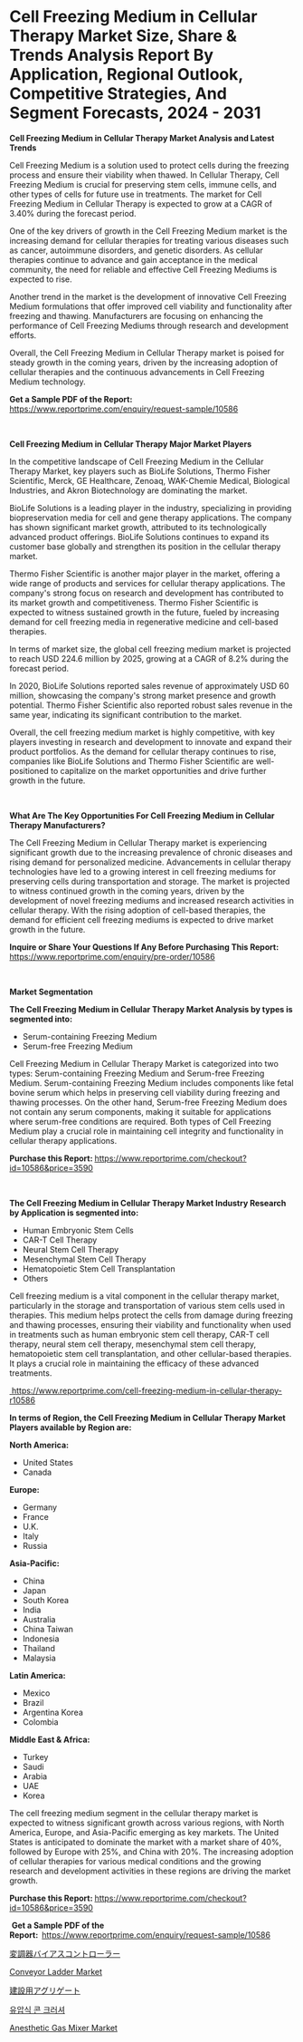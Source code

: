 <p><h1>Cell Freezing Medium in Cellular Therapy Market Size, Share & Trends Analysis Report By Application, Regional Outlook, Competitive Strategies, And Segment Forecasts, 2024 - 2031</h1></p><p><strong>Cell Freezing Medium in Cellular Therapy Market Analysis and Latest Trends</strong></p>
<p><p>Cell Freezing Medium is a solution used to protect cells during the freezing process and ensure their viability when thawed. In Cellular Therapy, Cell Freezing Medium is crucial for preserving stem cells, immune cells, and other types of cells for future use in treatments. The market for Cell Freezing Medium in Cellular Therapy is expected to grow at a CAGR of 3.40% during the forecast period.</p><p>One of the key drivers of growth in the Cell Freezing Medium market is the increasing demand for cellular therapies for treating various diseases such as cancer, autoimmune disorders, and genetic disorders. As cellular therapies continue to advance and gain acceptance in the medical community, the need for reliable and effective Cell Freezing Mediums is expected to rise.</p><p>Another trend in the market is the development of innovative Cell Freezing Medium formulations that offer improved cell viability and functionality after freezing and thawing. Manufacturers are focusing on enhancing the performance of Cell Freezing Mediums through research and development efforts.</p><p>Overall, the Cell Freezing Medium in Cellular Therapy market is poised for steady growth in the coming years, driven by the increasing adoption of cellular therapies and the continuous advancements in Cell Freezing Medium technology.</p></p>
<p><strong>Get a Sample PDF of the Report:&nbsp;</strong> <a href="https://www.reportprime.com/enquiry/request-sample/10586">https://www.reportprime.com/enquiry/request-sample/10586</a></p>
<p>&nbsp;</p>
<p><strong>Cell Freezing Medium in Cellular Therapy Major Market Players</strong></p>
<p><p>In the competitive landscape of Cell Freezing Medium in the Cellular Therapy Market, key players such as BioLife Solutions, Thermo Fisher Scientific, Merck, GE Healthcare, Zenoaq, WAK-Chemie Medical, Biological Industries, and Akron Biotechnology are dominating the market.</p><p>BioLife Solutions is a leading player in the industry, specializing in providing biopreservation media for cell and gene therapy applications. The company has shown significant market growth, attributed to its technologically advanced product offerings. BioLife Solutions continues to expand its customer base globally and strengthen its position in the cellular therapy market.</p><p>Thermo Fisher Scientific is another major player in the market, offering a wide range of products and services for cellular therapy applications. The company's strong focus on research and development has contributed to its market growth and competitiveness. Thermo Fisher Scientific is expected to witness sustained growth in the future, fueled by increasing demand for cell freezing media in regenerative medicine and cell-based therapies.</p><p>In terms of market size, the global cell freezing medium market is projected to reach USD 224.6 million by 2025, growing at a CAGR of 8.2% during the forecast period. </p><p>In 2020, BioLife Solutions reported sales revenue of approximately USD 60 million, showcasing the company's strong market presence and growth potential. Thermo Fisher Scientific also reported robust sales revenue in the same year, indicating its significant contribution to the market.</p><p>Overall, the cell freezing medium market is highly competitive, with key players investing in research and development to innovate and expand their product portfolios. As the demand for cellular therapy continues to rise, companies like BioLife Solutions and Thermo Fisher Scientific are well-positioned to capitalize on the market opportunities and drive further growth in the future.</p></p>
<p>&nbsp;</p>
<p><strong>What Are The Key Opportunities For Cell Freezing Medium in Cellular Therapy Manufacturers?</strong></p>
<p><p>The Cell Freezing Medium in Cellular Therapy market is experiencing significant growth due to the increasing prevalence of chronic diseases and rising demand for personalized medicine. Advancements in cellular therapy technologies have led to a growing interest in cell freezing mediums for preserving cells during transportation and storage. The market is projected to witness continued growth in the coming years, driven by the development of novel freezing mediums and increased research activities in cellular therapy. With the rising adoption of cell-based therapies, the demand for efficient cell freezing mediums is expected to drive market growth in the future.</p></p>
<p><strong>Inquire or Share Your Questions If Any Before Purchasing This Report:</strong> <a href="https://www.reportprime.com/enquiry/pre-order/10586">https://www.reportprime.com/enquiry/pre-order/10586</a></p>
<p>&nbsp;</p>
<p><strong>Market Segmentation</strong></p>
<p><strong>The Cell Freezing Medium in Cellular Therapy Market Analysis by types is segmented into:</strong></p>
<p><ul><li>Serum-containing Freezing Medium</li><li>Serum-free Freezing Medium</li></ul></p>
<p><p>Cell Freezing Medium in Cellular Therapy Market is categorized into two types: Serum-containing Freezing Medium and Serum-free Freezing Medium. Serum-containing Freezing Medium includes components like fetal bovine serum which helps in preserving cell viability during freezing and thawing processes. On the other hand, Serum-free Freezing Medium does not contain any serum components, making it suitable for applications where serum-free conditions are required. Both types of Cell Freezing Medium play a crucial role in maintaining cell integrity and functionality in cellular therapy applications.</p></p>
<p><strong>Purchase this Report:&nbsp;</strong><a href="https://www.reportprime.com/checkout?id=10586&price=3590">https://www.reportprime.com/checkout?id=10586&price=3590</a></p>
<p>&nbsp;</p>
<p><strong>The Cell Freezing Medium in Cellular Therapy Market Industry Research by Application is segmented into:</strong></p>
<p><ul><li>Human Embryonic Stem Cells</li><li>CAR-T Cell Therapy</li><li>Neural Stem Cell Therapy</li><li>Mesenchymal Stem Cell Therapy</li><li>Hematopoietic Stem Cell Transplantation</li><li>Others</li></ul></p>
<p><p>Cell freezing medium is a vital component in the cellular therapy market, particularly in the storage and transportation of various stem cells used in therapies. This medium helps protect the cells from damage during freezing and thawing processes, ensuring their viability and functionality when used in treatments such as human embryonic stem cell therapy, CAR-T cell therapy, neural stem cell therapy, mesenchymal stem cell therapy, hematopoietic stem cell transplantation, and other cellular-based therapies. It plays a crucial role in maintaining the efficacy of these advanced treatments.</p></p>
<p><a href="https://www.reportprime.com/cell-freezing-medium-in-cellular-therapy-r10586">&nbsp;https://www.reportprime.com/cell-freezing-medium-in-cellular-therapy-r10586</a></p>
<p><strong>In terms of Region, the Cell Freezing Medium in Cellular Therapy Market Players available by Region are:</strong></p>
<p>
    <p> <strong> North America: </strong>
        <ul>
            <li>United States</li>
            <li>Canada</li>
        </ul>
        </p> 
    <p> <strong> Europe: </strong>
        <ul>
            <li>Germany</li>
            <li>France</li>
            <li>U.K.</li>
            <li>Italy</li>
            <li>Russia</li>
        </ul>
        </p> 
    <p> <strong> Asia-Pacific: </strong>
        <ul>
            <li>China</li>
            <li>Japan</li>
            <li>South Korea</li>
            <li>India</li>
            <li>Australia</li>
            <li>China Taiwan</li>
            <li>Indonesia</li>
            <li>Thailand</li>
            <li>Malaysia</li>
        </ul>
        </p> 
    <p> <strong> Latin America: </strong>
        <ul>
            <li>Mexico</li>
            <li>Brazil</li>
            <li>Argentina Korea</li>
            <li>Colombia</li>
        </ul>
        </p> 
    <p> <strong> Middle East & Africa: </strong>
        <ul>
            <li>Turkey</li>
            <li>Saudi</li>
            <li>Arabia</li>
            <li>UAE</li>
            <li>Korea</li>
        </ul>
    </p>
    </p>
<p><p>The cell freezing medium segment in the cellular therapy market is expected to witness significant growth across various regions, with North America, Europe, and Asia-Pacific emerging as key markets. The United States is anticipated to dominate the market with a market share of 40%, followed by Europe with 25%, and China with 20%. The increasing adoption of cellular therapies for various medical conditions and the growing research and development activities in these regions are driving the market growth.</p></p>
<p><strong>Purchase this Report: </strong><a href="https://www.reportprime.com/checkout?id=10586&price=3590">https://www.reportprime.com/checkout?id=10586&price=3590</a></p>
<p>&nbsp;<strong>Get a Sample PDF of the Report:&nbsp;&nbsp;</strong><a href="https://www.reportprime.com/enquiry/request-sample/10586">https://www.reportprime.com/enquiry/request-sample/10586</a></p>
<p><strong></strong></p>
<p><p><a href="https://medium.com/@torreyjones1910/%E3%83%A2%E3%82%B8%E3%83%A5%E3%83%AC%E3%83%BC%E3%82%BF%E3%83%BC%E3%83%90%E3%82%A4%E3%82%A2%E3%82%B9%E3%82%B3%E3%83%B3%E3%83%88%E3%83%AD%E3%83%BC%E3%83%A9%E3%83%BC%E5%B8%82%E5%A0%B4%E5%88%86%E6%9E%90-%E3%81%9D%E3%81%AEcagr-%E5%B8%82%E5%A0%B4%E3%82%BB%E3%82%B0%E3%83%A1%E3%83%B3%E3%83%86%E3%83%BC%E3%82%B7%E3%83%A7%E3%83%B3-%E3%81%8A%E3%82%88%E3%81%B3%E3%82%B0%E3%83%AD%E3%83%BC%E3%83%90%E3%83%AB%E7%94%A3%E6%A5%AD%E6%A6%82%E8%A6%81-2cd820ff7ed0">変調器バイアスコントローラー</a></p><p><a href="https://www.linkedin.com/pulse/conveyor-ladder-market-size-cagr-trends-2024-2030-whereview-i8ike?trackingId=Pn4ERJrSee%2B3mQIdNB%2F2iw%3D%3D">Conveyor Ladder Market</a></p><p><a href="https://github.com/DemarcusKuhlman/Market-Research-Report-List-1/blob/main/259213379627.md">建設用アグリゲート</a></p><p><a href="https://medium.com/@kalimetz2023/%EC%88%98%EC%95%95-%EC%9B%90%ED%98%95-%EB%B6%84%EC%87%84%EA%B8%B0-%EC%8B%9C%EC%9E%A5-%EC%8B%9C%EC%9E%A5-cagr-%EC%8B%9C%EC%9E%A5-%EB%8F%99%ED%96%A5-%EB%B0%8F-%EC%84%B1%EC%9E%A5-%EC%A0%84%EB%9E%B5%EC%97%90-%EB%8C%80%ED%95%9C-%ED%86%B5%EC%B0%B0%EB%A0%A5-a3010014bf88">유압식 콘 크러셔</a></p><p><a href="https://github.com/JuliaFadel1922/Market-Research-Report-List-1/blob/main/anesthetic-gas-mixer-market.md">Anesthetic Gas Mixer Market</a></p></p>